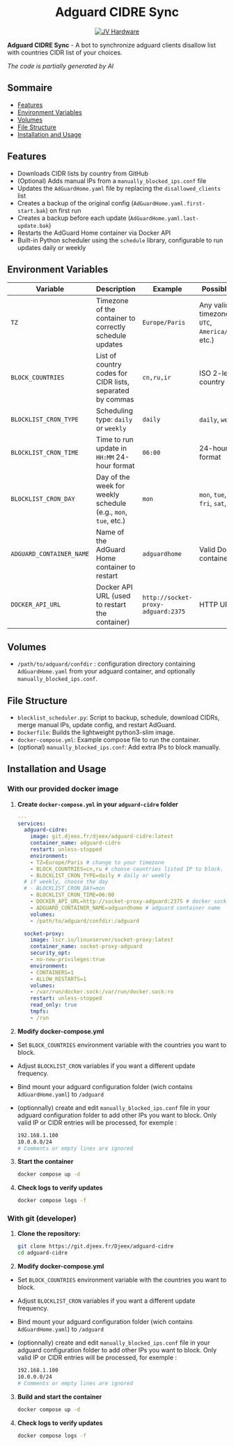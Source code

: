 <h1 align="center"> Adguard CIDRE Sync</h1>
<div align="center">
    <a href="https://discord.gg/gxffg3GA96">
        <img src="https://img.shields.io/badge/JV%20hardware-rejoindre-green?style=flat-square&logo=discord&logoColor=%23fff" alt="JV Hardware">
    </a>
</div>

**Adguard CIDRE Sync** - A bot to synchronize adguard clients disallow list with countries CIDR list of your choices.

*The code is partially generated by AI*

## Sommaire

- [Features](#features)
- [Environment Variables](#environment-variables)
- [Volumes](#volumes)
- [File Structure](#file-structure)
- [Installation and Usage](#installation-and-usage)

## Features

- Downloads CIDR lists by country from GitHub  
- (Optional) Adds manual IPs from a `manually_blocked_ips.conf` file  
- Updates the `AdGuardHome.yaml` file by replacing the `disallowed_clients` list  
- Creates a backup of the original config (`AdGuardHome.yaml.first-start.bak`) on first run  
- Creates a backup before each update (`AdGuardHome.yaml.last-update.bak`)  
- Restarts the AdGuard Home container via Docker API  
- Built-in Python scheduler using the `schedule` library, configurable to run updates daily or weekly  


## Environment Variables


| Variable                 | Description                                                              | Example                     | Possible Values                             |
|--------------------------|--------------------------------------------------------------------------|-----------------------------|---------------------------------------------|
| `TZ`                      | Timezone of the container to correctly schedule updates                | `Europe/Paris`              | Any valid timezone (e.g., `UTC`, `America/New_York`, etc.) |
| `BLOCK_COUNTRIES`         | List of country codes for CIDR lists, separated by commas                | `cn,ru,ir`                  | ISO 2-letter country codes                  |
| `BLOCKLIST_CRON_TYPE`     | Scheduling type: `daily` or `weekly`                                    | `daily`                     | `daily`, `weekly`                           |
| `BLOCKLIST_CRON_TIME`     | Time to run update in `HH:MM` 24-hour format                            | `06:00`                     | 24-hour time format                         |
| `BLOCKLIST_CRON_DAY`      | Day of the week for weekly schedule (e.g., `mon`, `tue`, etc.)          | `mon`                       | `mon`, `tue`, `wed`, `thu`, `fri`, `sat`, `sun` |
| `ADGUARD_CONTAINER_NAME`  | Name of the AdGuard Home container to restart                           | `adguardhome`               | Valid Docker container name                 |
| `DOCKER_API_URL`          | Docker API URL (used to restart the container)                          | `http://socket-proxy-adguard:2375` | HTTP URL                                   |

## Volumes

- `/path/to/adguard/confdir` : configuration directory containing `AdGuardHome.yaml` from your adguard container, and optionally `manually_blocked_ips.conf`.

## File Structure

- `blocklist_scheduler.py`: Script to backup, schedule, download CIDRs, merge manual IPs, update config, and restart AdGuard.
- `Dockerfile`: Builds the lightweight python3-slim image.
- `docker-compose.yml`: Example compose file to run the container.
- (optional) `manually_blocked_ips.conf`:  Add extra IPs to block manually.

## Installation and Usage

### With our provided docker image

1. **Create `docker-compose.yml` in your `adguard-cidre` folder**

    ```yaml
    ---
    services:
      adguard-cidre:
        image: git.djeex.fr/djeex/adguard-cidre:latest
        container_name: adguard-cidre
        restart: unless-stopped
        environment:
        - TZ=Europe/Paris # change to your timezone
        - BLOCK_COUNTRIES=cn,ru # choose countries listed IP to block. Full lists here https://github.com/vulnebify/cidre/tree/main/output/cidr/ipv4
        - BLOCKLIST_CRON_TYPE=daily # daily or weekly
      # if weekly, choose the day
      # - BLOCKLIST_CRON_DAY=mon
        - BLOCKLIST_CRON_TIME=06:00
        - DOCKER_API_URL=http://socket-proxy-adguard:2375 # docker socket proxy
        - ADGUARD_CONTAINER_NAME=adguardhome # adguard container name
        volumes:
        - /path/to/adguard/confdir:/adguard

      socket-proxy:
        image: lscr.io/linuxserver/socket-proxy:latest
        container_name: socket-proxy-adguard
        security_opt:
        - no-new-privileges:true
        environment:
        - CONTAINERS=1
        - ALLOW_RESTARTS=1
        volumes:
        - /var/run/docker.sock:/var/run/docker.sock:ro
        restart: unless-stopped
        read_only: true
        tmpfs:
        - /run
    ```
2. **Modify docker-compose.yml**

- Set `BLOCK_COUNTRIES` environment variable with the countries you want to block.
- Adjust `BLOCKLIST_CRON` variables if you want a different update frequency.
- Bind mount your adguard configuration folder (wich contains `AdGuardHome.yaml`) to `/adguard`
- (optionnally) create and edit `manually_blocked_ips.conf` file in your adguard configuration folder to add other IPs you want to block. Only valid IP or CIDR entries will be processed, for exemple :

    ```bash
    192.168.1.100
    10.0.0.0/24
    # Comments or empty lines are ignored
    ```
3. **Start the container**

    ```bash
    docker compose up -d
    ```
    
4. **Check logs to verify updates**

   ```bash
   docker compose logs -f
   ```

### With git (developer)
1. **Clone the repository:**

    ```bash
    git clone https://git.djeex.fr/Djeex/adguard-cidre
    cd adguard-cidre
    ```
2. **Modify docker-compose.yml**

- Set `BLOCK_COUNTRIES` environment variable with the countries you want to block.
- Adjust `BLOCKLIST_CRON` variables if you want a different update frequency.
- Bind mount your adguard configuration folder (wich contains `AdGuardHome.yaml`) to `/adguard`
- (optionnally) create and edit `manually_blocked_ips.conf` file in your adguard configuration folder to add other IPs you want to block. Only valid IP or CIDR entries will be processed, for exemple :

    ```bash
    192.168.1.100
    10.0.0.0/24
    # Comments or empty lines are ignored
    ```

3. **Build and start the container**

    ```bash
    docker compose up -d
    ```
4. **Check logs to verify updates**

   ```bash
   docker compose logs -f
   ```

